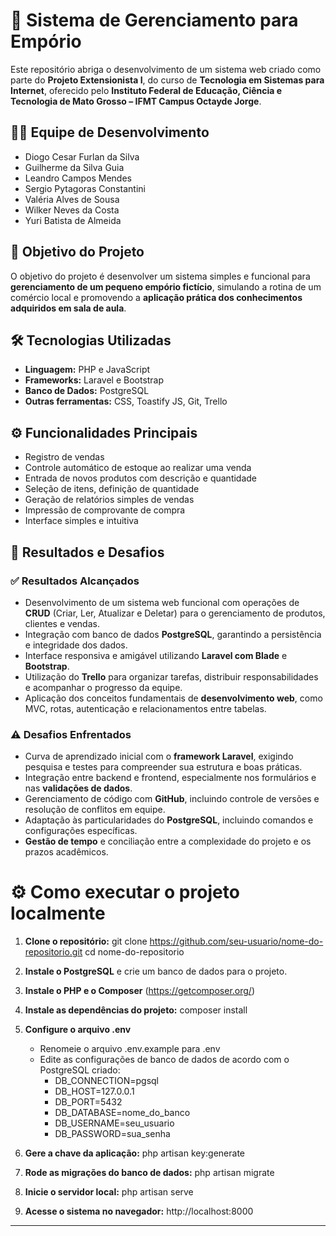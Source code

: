 # 🛒 Sistema de Gerenciamento para Empório

Este repositório abriga o desenvolvimento de um sistema web criado como parte do **Projeto Extensionista I**, do curso de **Tecnologia em Sistemas para Internet**, oferecido pelo **Instituto Federal de Educação, Ciência e Tecnologia de Mato Grosso – IFMT Campus Octayde Jorge**.

## 👨‍💻 Equipe de Desenvolvimento

- Diogo Cesar Furlan da Silva  
- Guilherme da Silva Guia  
- Leandro Campos Mendes  
- Sergio Pytagoras Constantini  
- Valéria Alves de Sousa  
- Wilker Neves da Costa  
- Yuri Batista de Almeida

## 🎯 Objetivo do Projeto

O objetivo do projeto é desenvolver um sistema simples e funcional para **gerenciamento de um pequeno empório fictício**, simulando a rotina de um comércio local e promovendo a **aplicação prática dos conhecimentos adquiridos em sala de aula**.

## 🛠️ Tecnologias Utilizadas

- **Linguagem:** PHP e JavaScript  
- **Frameworks:** Laravel e Bootstrap  
- **Banco de Dados:** PostgreSQL  
- **Outras ferramentas:** CSS, Toastify JS, Git, Trello

## ⚙️ Funcionalidades Principais

- Registro de vendas
- Controle automático de estoque ao realizar uma venda  
- Entrada de novos produtos com descrição e quantidade  
- Seleção de itens, definição de quantidade
- Geração de relatórios simples de vendas 
- Impressão de comprovante de compra  
- Interface simples e intuitiva 

## 📍 Resultados e Desafios

### ✅ Resultados Alcançados

- Desenvolvimento de um sistema web funcional com operações de **CRUD** (Criar, Ler, Atualizar e Deletar) para o gerenciamento de produtos, clientes e vendas.
- Integração com banco de dados **PostgreSQL**, garantindo a persistência e integridade dos dados.
- Interface responsiva e amigável utilizando **Laravel com Blade** e **Bootstrap**.
- Utilização do **Trello** para organizar tarefas, distribuir responsabilidades e acompanhar o progresso da equipe.
- Aplicação dos conceitos fundamentais de **desenvolvimento web**, como MVC, rotas, autenticação e relacionamentos entre tabelas.

### ⚠️ Desafios Enfrentados

- Curva de aprendizado inicial com o **framework Laravel**, exigindo pesquisa e testes para compreender sua estrutura e boas práticas.
- Integração entre backend e frontend, especialmente nos formulários e nas **validações de dados**.
- Gerenciamento de código com **GitHub**, incluindo controle de versões e resolução de conflitos em equipe.
- Adaptação às particularidades do **PostgreSQL**, incluindo comandos e configurações específicas.
- **Gestão de tempo** e conciliação entre a complexidade do projeto e os prazos acadêmicos.

# ⚙️ Como executar o projeto localmente

1. **Clone o repositório:**
    git clone https://github.com/seu-usuario/nome-do-repositorio.git
    cd nome-do-repositorio
   
3. **Instale o PostgreSQL** e crie um banco de dados para o projeto.
   
5. **Instale o PHP e o Composer** (https://getcomposer.org/)
   
7. **Instale as dependências do projeto:**
    composer install
   
9. **Configure o arquivo .env**
    - Renomeie o arquivo .env.example para .env
    - Edite as configurações de banco de dados de acordo com o PostgreSQL criado:
        - DB_CONNECTION=pgsql
        - DB_HOST=127.0.0.1
        - DB_PORT=5432
        - DB_DATABASE=nome_do_banco
        - DB_USERNAME=seu_usuario
        - DB_PASSWORD=sua_senha

10. **Gere a chave da aplicação:**
    php artisan key:generate

11. **Rode as migrações do banco de dados:**
    php artisan migrate

12. **Inicie o servidor local:**
    php artisan serve

13. **Acesse o sistema no navegador:**
    http://localhost:8000

---
